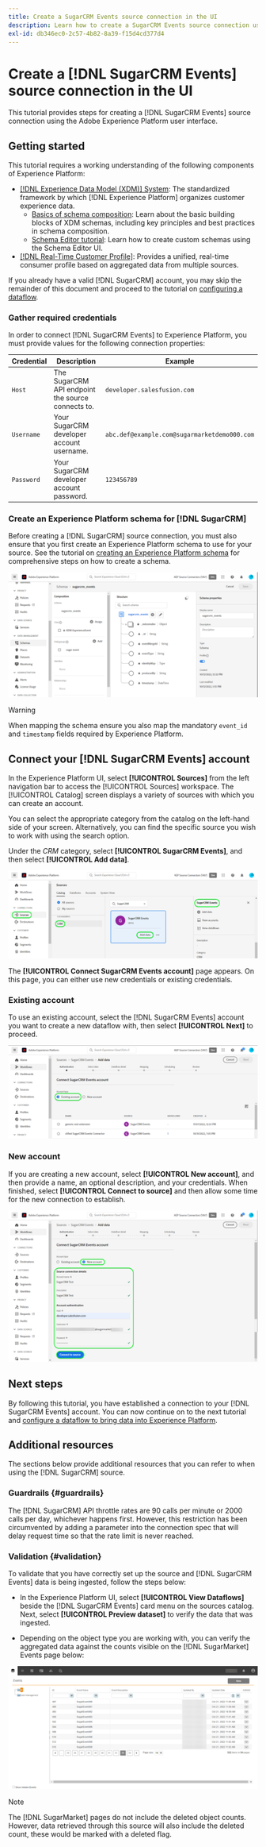 ```yaml
---
title: Create a SugarCRM Events source connection in the UI
description: Learn how to create a SugarCRM Events source connection using the Adobe Experience Platform UI.
exl-id: db346ec0-2c57-4b82-8a39-f15d4cd377d4
---
```

# Create a [!DNL SugarCRM Events] source connection in the UI

This tutorial provides steps for creating a [!DNL SugarCRM Events] source connection using the Adobe Experience Platform user interface.

## Getting started

This tutorial requires a working understanding of the following components of Experience Platform:

* [[!DNL Experience Data Model (XDM)] System](../../../../../xdm/home.md): The standardized framework by which [!DNL Experience Platform] organizes customer experience data.
  * [Basics of schema composition](../../../../../xdm/schema/composition.md): Learn about the basic building blocks of XDM schemas, including key principles and best practices in schema composition.
  * [Schema Editor tutorial](../../../../../xdm/tutorials/create-schema-ui.md): Learn how to create custom schemas using the Schema Editor UI.
* [[!DNL Real-Time Customer Profile]](../../../../../profile/home.md): Provides a unified, real-time consumer profile based on aggregated data from multiple sources.

If you already have a valid [!DNL SugarCRM] account, you may skip the remainder of this document and proceed to the tutorial on [configuring a dataflow](../../dataflow/crm.md).

### Gather required credentials

In order to connect [!DNL SugarCRM Events] to Experience Platform, you must provide values for the following connection properties:

| Credential | Description | Example |
| --- | --- | --- |
| `Host` | The SugarCRM API endpoint the source connects to. | `developer.salesfusion.com` |
| `Username` | Your SugarCRM developer account username. | `abc.def@example.com@sugarmarketdemo000.com` |
| `Password` | Your SugarCRM developer account password. | `123456789` |

### Create an Experience Platform schema for [!DNL SugarCRM]

Before creating a [!DNL SugarCRM] source connection, you must also ensure that you first create an Experience Platform schema to use for your source. See the tutorial on [creating an Experience Platform schema](../../../../../xdm/schema/composition.md) for comprehensive steps on how to create a schema.

![Experience Platform UI screenshot showing an example schema for SugarCRM Events](../../../../images/tutorials/create/sugarcrm-events/sugarcrm-schema-events.png)

>[!WARNING]
>
>When mapping the schema ensure you also map the mandatory `event_id` and `timestamp` fields required by Experience Platform.

## Connect your [!DNL SugarCRM Events] account

In the Experience Platform UI, select **[!UICONTROL Sources]** from the left navigation bar to access the [!UICONTROL Sources] workspace. The [!UICONTROL Catalog] screen displays a variety of sources with which you can create an account.

You can select the appropriate category from the catalog on the left-hand side of your screen. Alternatively, you can find the specific source you wish to work with using the search option.

Under the *CRM* category, select **[!UICONTROL SugarCRM Events]**, and then select **[!UICONTROL Add data]**.

![Experience Platform UI screenshot for catalog with SugarCRM Events card](../../../../images/tutorials/create/sugarcrm-events/catalog-sugarcrm-events.png)

The **[!UICONTROL Connect SugarCRM Events account]** page appears. On this page, you can either use new credentials or existing credentials.

### Existing account

To use an existing account, select the [!DNL SugarCRM Events] account you want to create a new dataflow with, then select **[!UICONTROL Next]** to proceed.

![Experience Platform UI screenshot for Connect SugarCRM Events account with an existing account](../../../../images/tutorials/create/sugarcrm-events/existing.png)

### New account

If you are creating a new account, select **[!UICONTROL New account]**, and then provide a name, an optional description, and your credentials. When finished, select **[!UICONTROL Connect to source]** and then allow some time for the new connection to establish.

![Experience Platform UI screenshot for Connect SugarCRM Events account with a new account](../../../../images/tutorials/create/sugarcrm-events/new.png)

## Next steps

By following this tutorial, you have established a connection to your [!DNL SugarCRM Events] account. You can now continue on to the next tutorial and [configure a dataflow to bring data into Experience Platform](../../dataflow/crm.md).

## Additional resources

The sections below provide additional resources that you can refer to when using the [!DNL SugarCRM] source.

### Guardrails {#guardrails}

The [!DNL SugarCRM] API throttle rates are 90 calls per minute or 2000 calls per day, whichever happens first. However, this restriction has been circumvented by adding a parameter into the connection spec that will delay request time so that the rate limit is never reached.

### Validation {#validation}

To validate that you have correctly set up the source and [!DNL SugarCRM Events] data is being ingested, follow the steps below:

* In the Experience Platform UI, select **[!UICONTROL View Dataflows]** beside the [!DNL SugarCRM Events] card menu on the sources catalog. Next, select **[!UICONTROL Preview dataset]** to verify the data that was ingested.

* Depending on the object type you are working with, you can verify the aggregated data against the counts visible on the [!DNL SugarMarket] Events page below: 

![Screenshot from the SugarMarket Accounts page displaying list of accounts](../../../../images/tutorials/create/sugarcrm-events/sugarmarket-events.png)

>[!NOTE]
>
>The [!DNL SugarMarket] pages do not include the deleted object counts. However, data retrieved through this source will also include the deleted count, these would be marked with a deleted flag.
